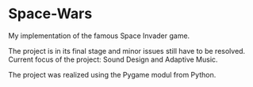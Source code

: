 # Space-Wars
My implementation of the famous Space Invader game.

The project is in its final stage and minor issues still have to be resolved. Current focus of the project: Sound Design and Adaptive Music.

The project was realized using the Pygame modul from Python.
